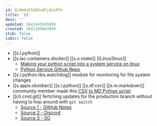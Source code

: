 ```yaml
---
id: Qjdm4z6Tp6UxAFjdsLM7o
title: '15'
desc: ''
updated: 1641441045850
created: 1641105063944
stub: false
isDir: false
---
```


-  [[s.l.python]]
  - [[s.iac.containers.docker]] [[s.o.make]] [[Linux|linux]] 
    - [Making your python script into a system service on linux](https://python.plainenglish.io/turning-your-python-script-into-a-real-program-cb702e16ed02) 
    - [Python Service Github Repo](https://github.com/adamcyber1/mypythonservice)
  - [[s.l.python.libs.watchdog]] module for monitoring for file system changes
- [[s.apps.obsidian]] [[s.l.python]] [[s.df.csv]] [[s.m.markdown]] community member made this [CSV to MD Python script](<https://github.com/kometenstaub/csv-to-md>)
- [[cli.cmd.git]] fertching updates for the production branch without having to hop around with `git switch`
  - [Source 1 - GitHub Notes](https://github.com/ebouchut/learn-git/wiki/Branch#merge-a-branch-without-doing-a-git-checkout-beforehand)
  - [Source 2 - Discord](https://discord.com/channels/737199036817342466/737199948910690344/843161442299674634) 
  - [Source 3 - SO](https://stackoverflow.com/questions/3216360/merge-update-and-pull-git-branches-without-using-checkouts/17722977#17722977)

